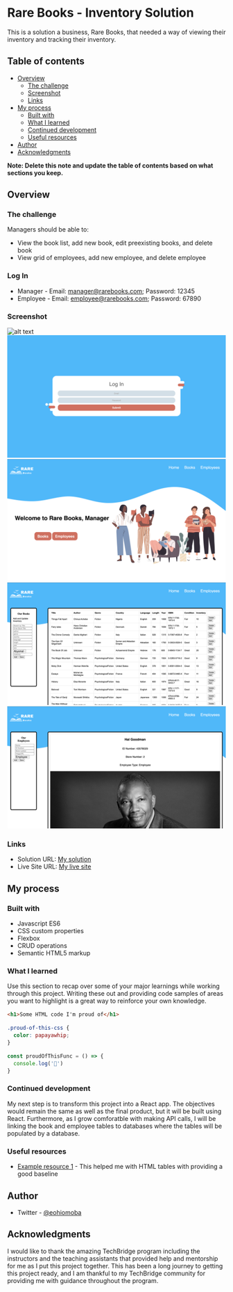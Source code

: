 # Rare Books - Inventory Solution

This is a solution a business, Rare Books, that needed a way of viewing their inventory and tracking their inventory. 

## Table of contents

- [Overview](#overview)
  - [The challenge](#the-challenge)
  - [Screenshot](#screenshot)
  - [Links](#links)
- [My process](#my-process)
  - [Built with](#built-with)
  - [What I learned](#what-i-learned)
  - [Continued development](#continued-development)
  - [Useful resources](#useful-resources)
- [Author](#author)
- [Acknowledgments](#acknowledgments)

**Note: Delete this note and update the table of contents based on what sections you keep.**

## Overview

### The challenge

Managers should be able to:

- View the book list, add new book, edit preexisting books, and delete book
- View grid of employees, add new employee, and delete employee

### Log In

- Manager - Email: manager@rarebooks.com; Password: 12345
- Employee - Email: employee@rarebooks.com; Password: 67890

### Screenshot

![alt text](images/landingpage.png "Screenshot of landing page")
![alt text](images/login.png "Log In screen")
![alt text](images/managerwelcome.png "Manager welcome screen")
![alt text](images/books.png "Manager book screen")
![alt text](images/employees.png "Manager employee screen")

### Links

- Solution URL: [My solution](https://github.com/ebukaohiomoba/rare-bookstore-app)
- Live Site URL: [My live site](https://ebukaohiomoba.github.io/rare-bookstore-app/)

## My process

### Built with

- Javascript ES6
- CSS custom properties
- Flexbox
- CRUD operations
- Semantic HTML5 markup



### What I learned

Use this section to recap over some of your major learnings while working through this project. Writing these out and providing code samples of areas you want to highlight is a great way to reinforce your own knowledge.


```html
<h1>Some HTML code I'm proud of</h1>
```
```css
.proud-of-this-css {
  color: papayawhip;
}
```
```js
const proudOfThisFunc = () => {
  console.log('🎉')
}
```


### Continued development

My next step is to transform this project into a React app. The objectives would remain the same as well as the final product, but it will be built using React. Furthermore, as I grow comforatble with making API calls, I will be linking the book and employee tables to databases where the tables will be populated by a database. 

### Useful resources

- [Example resource 1](https://www.freecodecamp.org/news/a-step-by-step-guide-to-getting-started-with-html-tables-7f43b18f962b/) - This helped me with HTML tables with providing a good baseline 

## Author

- Twitter - [@eohiomoba](https://www.twitter.com/eohiomoba)


## Acknowledgments

I would like to thank the amazing TechBridge program including the instructors and the teaching assistants that provided help and mentorship for me as I put this project together. This has been a long journey to getting this project ready, and I am thankful to my TechBridge community for providing me with guidance throughout the program. 
